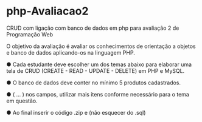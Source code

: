 # php-Avaliacao2
CRUD com ligação com banco de dados em php para avaliação 2 de Programação Web

O objetivo da avaliação é avaliar os conhecimentos de orientação a objetos e banco de dados
aplicando-os na linguagem PHP.

● Cada estudante deve escolher um dos temas abaixo para elaborar uma tela de CRUD (CREATE - READ -
UPDATE - DELETE) em PHP e MySQL.

● O banco de dados deve conter no mínimo 5 produtos cadastrados.

● ( ... ) nos campos, utilizar mais itens conforme necessário para o tema em questão.

● Ao final inserir o código .zip e (não esquecer do .sql)

